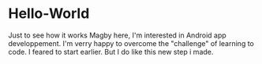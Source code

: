 # Hello-World
Just to see how it works
Magby here, I'm interested in Android app developpement. I'm verry happy to overcome the "challenge" of learning to code. I feared to start earlier. But I do like this new step i made.
